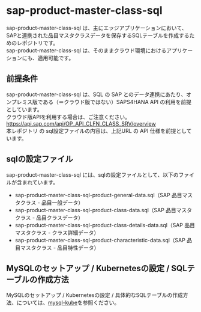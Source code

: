 # sap-product-master-class-sql     

sap-product-master-class-sql は、主にエッジアプリケーションにおいて、SAPと連携された品目マスタクラスデータを保存するSQLテーブルを作成するためのレポジトリです。    
sap-product-master-class-sql は、そのままクラウド環境におけるアプリケーションにも、適用可能です。   

## 前提条件  
sap-product-master-class-sql は、SQL の SAP とのデータ連携にあたり、オンプレミス版である（＝クラウド版ではない）SAPS4HANA API の利用を前提としています。  
クラウド版APIを利用する場合は、ご注意ください。  
https://api.sap.com/api/OP_API_CLFN_CLASS_SRV/overview   
本レポジトリ の sql設定ファイルの内容は、上記URL の API 仕様を前提としています。    

## sqlの設定ファイル

sap-product-master-class-sql には、sqlの設定ファイルとして、以下のファイルが含まれています。  

* sap-product-master-class-sql-product-general-data.sql（SAP 品目マスタクラス - 品目一般データ）
* sap-product-master-class-sql-product-class-data.sql（SAP 品目マスタクラス - 品目クラスデータ）
* sap-product-master-class-sql-product-class-details-data.sql（SAP 品目マスタクラス - クラス詳細データ）
* sap-product-master-class-sql-product-characteristic-data.sql（SAP 品目マスタクラス - 品目特性データ）


## MySQLのセットアップ / Kubernetesの設定 / SQLテーブルの作成方法

MySQLのセットアップ / Kubernetesの設定 / 具体的なSQLテーブルの作成方法、については、[mysql-kube](https://github.com/latonaio/mysql-kube)を参照ください。
